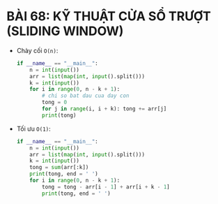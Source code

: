 # BÀI 68: KỸ THUẬT CỬA SỔ TRƯỢT (SLIDING WINDOW)

- Chày cối `O(n)`:

    ```python
    if __name__ == "__main__":
        n = int(input())
        arr = list(map(int, input().split()))
        k = int(input())
        for i in range(0, n - k + 1):
            # chi so bat dau cua day con
            tong = 0
            for j in range(i, i + k): tong += arr[j]
            print(tong)
    ```

- Tối ưu `O(1)`:

    ```python
    if __name__ == "__main__":
        n = int(input())
        arr = list(map(int, input().split()))
        k = int(input())
        tong = sum(arr[:k])
        print(tong, end = ' ')
        for i in range(0, n - k + 1):
            tong = tong - arr[i - 1] + arr[i + k - 1]
            print(tong, end = ' ')
    ```